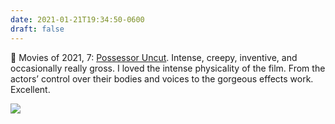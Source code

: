 ```yaml
---
date: 2021-01-21T19:34:50-0600
draft: false
---
```


🎥 Movies of 2021, 7: [Possessor Uncut](https://www.imdb.com/title/tt5918982/). Intense, creepy, inventive, and occasionally really gross. I loved the intense physicality of the film. From the actors’ control over their bodies and voices to the gorgeous effects work. Excellent.

![](/images/2021/4f2034dc34.jpg)

